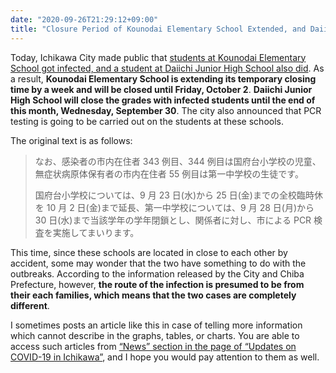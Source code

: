 ```yaml
---
date: "2020-09-26T21:29:12+09:00"
title: "Closure Period of Kounodai Elementary School Extended, and Daiichi Junior High School Will Be Closed Temporarily"
---
```


Today, Ichikawa City made public that [students at Kounodai Elementary School got infected, and a student at Daiichi Junior High School also did](https://www.city.ichikawa.lg.jp/pub01/hasseijokyo.html). As a result, **Kounodai Elementary School is extending its temporary closing time by a week and will be closed until Friday, October 2**. **Daiichi Junior High School will close the grades with infected students until the end of this month, Wednesday, September 30**. The city also announced that PCR testing is going to be carried out on the students at these schools.

The original text is as follows:

> なお、感染者の市内在住者 343 例目、344 例目は国府台小学校の児童、無症状病原体保有者の市内在住者 55 例目は第一中学校の生徒です。
>
> 国府台小学校については、9 月 23 日(水)から 25 日(金)までの全校臨時休を 10 月 2 日(金)まで延長、第一中学校については、9 月 28 日(月)から 30 日(水)まで当該学年の学年閉鎖とし、関係者に対し、市による PCR 検査を実施してまいります。

This time, since these schools are located in close to each other by accident, some may wonder that the two have something to do with the outbreaks. According to the information released by the City and Chiba Prefecture, however, **the route of the infection is presumed to be from their each families, which means that the two cases are completely different**.

I sometimes posts an article like this in case of telling more information which cannot describe in the graphs, tables, or charts. You are able to access such articles from [“News” section in the page of “Updates on COVID-19 in Ichikawa”](https://stopcovid19-ichikawa.netlify.app/en/#updates-on-covid-19-in-ichikawa), and I hope you would pay attention to them as well.
